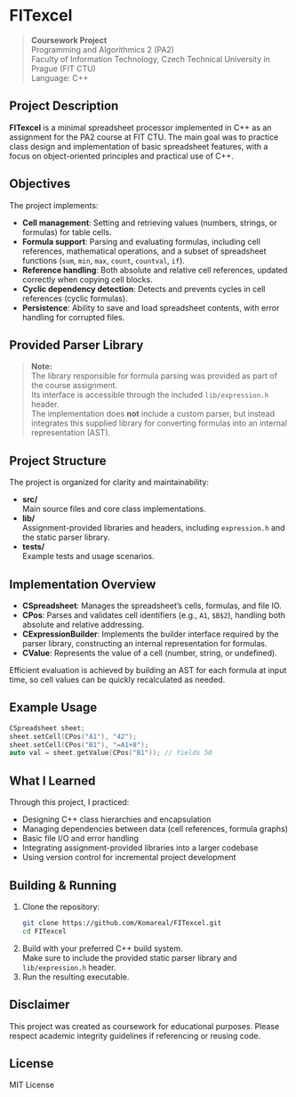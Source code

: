 # FITexcel

> **Coursework Project**  
> Programming and Algorithmics 2 (PA2)  
> Faculty of Information Technology, Czech Technical University in Prague (FIT CTU)  
> Language: C++

## Project Description

**FITexcel** is a minimal spreadsheet processor implemented in C++ as an assignment for the PA2 course at FIT CTU. The main goal was to practice class design and implementation of basic spreadsheet features, with a focus on object-oriented principles and practical use of C++.

## Objectives

The project implements:

- **Cell management**: Setting and retrieving values (numbers, strings, or formulas) for table cells.
- **Formula support**: Parsing and evaluating formulas, including cell references, mathematical operations, and a subset of spreadsheet functions (`sum`, `min`, `max`, `count`, `countval`, `if`).
- **Reference handling**: Both absolute and relative cell references, updated correctly when copying cell blocks.
- **Cyclic dependency detection**: Detects and prevents cycles in cell references (cyclic formulas).
- **Persistence**: Ability to save and load spreadsheet contents, with error handling for corrupted files.

## Provided Parser Library

> **Note:**  
> The library responsible for formula parsing was provided as part of the course assignment.  
> Its interface is accessible through the included `lib/expression.h` header.  
> The implementation does **not** include a custom parser, but instead integrates this supplied library for converting formulas into an internal representation (AST).

## Project Structure

The project is organized for clarity and maintainability:

- **src/**  
  Main source files and core class implementations.
- **lib/**  
  Assignment-provided libraries and headers, including `expression.h` and the static parser library.
- **tests/**  
  Example tests and usage scenarios.

## Implementation Overview

- **CSpreadsheet**: Manages the spreadsheet’s cells, formulas, and file IO.
- **CPos**: Parses and validates cell identifiers (e.g., `A1`, `$B$2`), handling both absolute and relative addressing.
- **CExpressionBuilder**: Implements the builder interface required by the parser library, constructing an internal representation for formulas.
- **CValue**: Represents the value of a cell (number, string, or undefined).

Efficient evaluation is achieved by building an AST for each formula at input time, so cell values can be quickly recalculated as needed.

## Example Usage

```cpp
CSpreadsheet sheet;
sheet.setCell(CPos("A1"), "42");
sheet.setCell(CPos("B1"), "=A1+8");
auto val = sheet.getValue(CPos("B1")); // Yields 50
```

## What I Learned

Through this project, I practiced:

- Designing C++ class hierarchies and encapsulation
- Managing dependencies between data (cell references, formula graphs)
- Basic file I/O and error handling
- Integrating assignment-provided libraries into a larger codebase
- Using version control for incremental project development

## Building & Running

1. Clone the repository:
   ```sh
   git clone https://github.com/Komareal/FITexcel.git
   cd FITexcel
   ```
2. Build with your preferred C++ build system.  
   Make sure to include the provided static parser library and `lib/expression.h` header.
3. Run the resulting executable.

## Disclaimer

This project was created as coursework for educational purposes. Please respect academic integrity guidelines if referencing or reusing code.

## License

MIT License
